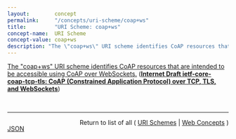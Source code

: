 ```yaml
---
layout:        concept
permalink:     "/concepts/uri-scheme/coap+ws"
title:         "URI Scheme: coap+ws"
concept-name:  URI Scheme
concept-value: coap+ws
description: "The \"coap+ws\" URI scheme identifies CoAP resources that are intended to be accessible using CoAP over WebSockets."
---
```


[The "coap+ws" URI scheme identifies CoAP resources that are intended to be accessible using CoAP over WebSockets.](http://tools.ietf.org/html/draft-ietf-core-coap-tcp-tls#section-7.3 "Read documentation for URI Scheme &#34;coap+ws&#34;") (**[Internet Draft ietf-core-coap-tcp-tls: CoAP (Constrained Application Protocol) over TCP, TLS, and WebSockets](/specs/IETF/I-D/ietf-core-coap-tcp-tls "The Constrained Application Protocol (CoAP), although inspired by HTTP, was designed to use UDP instead of TCP. The message layer of the CoAP over UDP protocol includes support for reliable delivery, simple congestion control, and flow control. Some environments benefit from the availability of CoAP carried over reliable transports such as TCP or TLS. This document outlines the changes required to use CoAP over TCP, TLS, and WebSockets transports. It also formally updates RFC 7641 for use with these transports.")**)

<br/>
<hr/>

<p style="float : left"><a href="./coap+ws.json" title="JSON representing this particular Web Concept value">JSON</a></p>
<p style="text-align: right">Return to list of all ( <a href="../uri-scheme/">URI Schemes</a> | <a href="../">Web Concepts</a> )</p>
